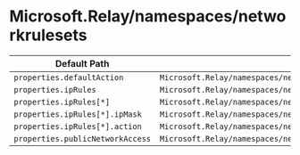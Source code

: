 # Microsoft.Relay/namespaces/networkrulesets

| Default Path | Alias |
|---|---|
| `properties.defaultAction` | `Microsoft.Relay/namespaces/networkRuleSets/defaultAction` |
| `properties.ipRules` | `Microsoft.Relay/namespaces/networkRuleSets/ipRules` |
| `properties.ipRules[*]` | `Microsoft.Relay/namespaces/networkRuleSets/ipRules[*]` |
| `properties.ipRules[*].ipMask` | `Microsoft.Relay/namespaces/networkRuleSets/ipRules[*].ipMask` |
| `properties.ipRules[*].action` | `Microsoft.Relay/namespaces/networkRuleSets/ipRules[*].action` |
| `properties.publicNetworkAccess` | `Microsoft.Relay/namespaces/networkRuleSets/publicNetworkAccess` |

